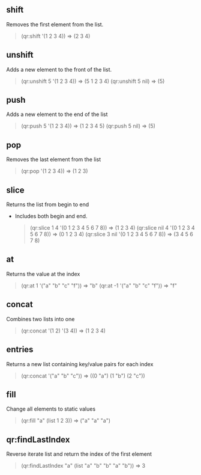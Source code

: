 ## shift
Removes the first element from the list.
  > (qr:shift '(1 2 3 4)) => (2 3 4)

## unshift
Adds a new element to the front of the list.
  > (qr:unshift 5 '(1 2 3 4)) => (5 1 2 3 4)
  > (qr:unshift 5 nil) => (5)

## push
Adds a new element to the end of the list
  > (qr:push 5 '(1 2 3 4)) => (1 2 3 4 5)
  > (qr:push 5 nil) => (5)

## pop
Removes the last element from the list
  > (qr:pop '(1 2 3 4)) => (1 2 3)

## slice
Returns the list from begin to end
- Includes both begin and end.
  > (qr:slice 1 4 '(0 1 2 3 4 5 6 7 8)) => (1 2 3 4)
  > (qr:slice nil 4 '(0 1 2 3 4 5 6 7 8)) => (0 1 2 3 4)
  > (qr:slice 3 nil '(0 1 2 3 4 5 6 7 8)) => (3 4 5 6 7 8)

## at
Returns the value at the index
  > (qr:at 1 '("a" "b" "c" "f")) => "b"
  > (qr:at -1 '("a" "b" "c" "f")) => "f"

## concat
Combines two lists into one
  > (qr:concat '(1 2) '(3 4)) => (1 2 3 4)

## entries
Returns a new list containing key/value pairs for each index
  > (qr:concat '("a" "b" "c")) => ((0 "a") (1 "b") (2 "c"))

## fill
Change all elements to static values
  > (qr:fill "a" (list 1 2 3)) => ("a" "a" "a")

## qr:findLastIndex
Reverse iterate list and return the index of the first element
  > (qr:findLastIndex "a" (list "a" "b" "b" "a" "b")) => 3